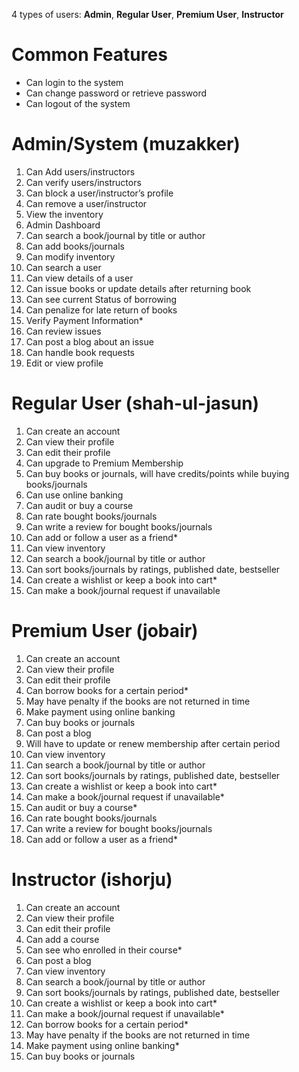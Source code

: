 4 types of users: **Admin**, **Regular User**, **Premium User**, **Instructor**

# Common Features
  - Can login to the system
  - Can change password or retrieve password
  - Can logout of the system

#	Admin/System (muzakker)
  1.	Can Add users/instructors
  2.	Can verify users/instructors
  3.	Can block a user/instructor’s profile
  4.	Can remove a user/instructor
  5.	View the inventory
  6.	Admin Dashboard 
  7.	Can search a book/journal by title or author
  8.	Can add books/journals
  9.	Can modify inventory
  10.	Can search a user
  11.	Can view details of a user
  12.	Can issue books or update details after returning book
  13.	Can see current Status of borrowing
  14.	Can penalize for late return of books
  15.	Verify Payment Information*
  16.	Can review issues
  17.	Can post a blog about an issue
  18.	Can handle book requests
  19.	Edit or view profile

#	Regular User (shah-ul-jasun)
  1.	Can create an account
  2.	Can view their profile
  3.	Can edit their profile
  4.	Can upgrade to Premium Membership
  5.	Can buy books or journals, will have credits/points while buying books/journals
  6.	Can use online banking
  7.	Can audit or buy a course
  8.	Can rate bought books/journals
  9.	Can write a review for bought books/journals
  10.	Can add or follow a user as a friend*
  11.	Can view inventory
  12.	Can search a book/journal by title or author
  13.	Can sort books/journals by ratings, published date, bestseller
  14.	Can create a wishlist or keep a book into cart*
  15.	Can make a book/journal request if unavailable

#	Premium User (jobair)
  1.	Can create an account
  2.	Can view their profile
  3.	Can edit their profile
  4.	Can borrow books for a certain period*
  5.	May have penalty if the books are not returned in time
  6.	Make payment using online banking
  7.	Can buy books or journals
  8.	Can post a blog
  9.	Will have to update or renew membership after certain period
  10.	Can view inventory
  11.	Can search a book/journal by title or author
  12.	Can sort books/journals by ratings, published date, bestseller
  13.	Can create a wishlist or keep a book into cart*
  14.	Can make a book/journal request if unavailable*
  15.	Can audit or buy a course*
  16.	Can rate bought books/journals
  17.	Can write a review for bought books/journals
  18.	Can add or follow a user as a friend*

# Instructor (ishorju)
  1.	Can create an account
  2.	Can view their profile
  3.	Can edit their profile
  4.	Can add a course
  5.	Can see who enrolled in their course*
  6.	Can post a blog
  7.	Can view inventory
  8.	Can search a book/journal by title or author
  9.	Can sort books/journals by ratings, published date, bestseller
  10.	Can create a wishlist or keep a book into cart*
  11.	Can make a book/journal request if unavailable*
  12.	Can borrow books for a certain period*
  13.	May have penalty if the books are not returned in time
  14.	Make payment using online banking*
  15.	Can buy books or journals



